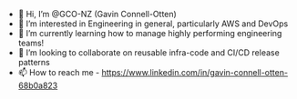 - 👋 Hi, I’m @GCO-NZ (Gavin Connell-Otten)
- 👀 I’m interested in Engineering in general, particularly AWS and DevOps
- 🌱 I’m currently learning how to manage highly performing engineering teams!
- 💞️ I’m looking to collaborate on reusable infra-code and CI/CD release patterns
- 📫 How to reach me  - https://www.linkedin.com/in/gavin-connell-otten-68b0a823

<!---
GCO-NZ/GCO-NZ is a ✨ special ✨ repository because its `README.md` (this file) appears on your GitHub profile.
You can click the Preview link to take a look at your changes.
--->
